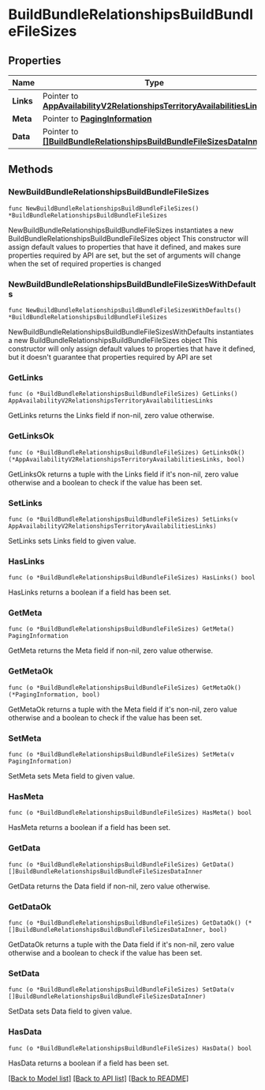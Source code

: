 # BuildBundleRelationshipsBuildBundleFileSizes

## Properties

Name | Type | Description | Notes
------------ | ------------- | ------------- | -------------
**Links** | Pointer to [**AppAvailabilityV2RelationshipsTerritoryAvailabilitiesLinks**](AppAvailabilityV2RelationshipsTerritoryAvailabilitiesLinks.md) |  | [optional] 
**Meta** | Pointer to [**PagingInformation**](PagingInformation.md) |  | [optional] 
**Data** | Pointer to [**[]BuildBundleRelationshipsBuildBundleFileSizesDataInner**](BuildBundleRelationshipsBuildBundleFileSizesDataInner.md) |  | [optional] 

## Methods

### NewBuildBundleRelationshipsBuildBundleFileSizes

`func NewBuildBundleRelationshipsBuildBundleFileSizes() *BuildBundleRelationshipsBuildBundleFileSizes`

NewBuildBundleRelationshipsBuildBundleFileSizes instantiates a new BuildBundleRelationshipsBuildBundleFileSizes object
This constructor will assign default values to properties that have it defined,
and makes sure properties required by API are set, but the set of arguments
will change when the set of required properties is changed

### NewBuildBundleRelationshipsBuildBundleFileSizesWithDefaults

`func NewBuildBundleRelationshipsBuildBundleFileSizesWithDefaults() *BuildBundleRelationshipsBuildBundleFileSizes`

NewBuildBundleRelationshipsBuildBundleFileSizesWithDefaults instantiates a new BuildBundleRelationshipsBuildBundleFileSizes object
This constructor will only assign default values to properties that have it defined,
but it doesn't guarantee that properties required by API are set

### GetLinks

`func (o *BuildBundleRelationshipsBuildBundleFileSizes) GetLinks() AppAvailabilityV2RelationshipsTerritoryAvailabilitiesLinks`

GetLinks returns the Links field if non-nil, zero value otherwise.

### GetLinksOk

`func (o *BuildBundleRelationshipsBuildBundleFileSizes) GetLinksOk() (*AppAvailabilityV2RelationshipsTerritoryAvailabilitiesLinks, bool)`

GetLinksOk returns a tuple with the Links field if it's non-nil, zero value otherwise
and a boolean to check if the value has been set.

### SetLinks

`func (o *BuildBundleRelationshipsBuildBundleFileSizes) SetLinks(v AppAvailabilityV2RelationshipsTerritoryAvailabilitiesLinks)`

SetLinks sets Links field to given value.

### HasLinks

`func (o *BuildBundleRelationshipsBuildBundleFileSizes) HasLinks() bool`

HasLinks returns a boolean if a field has been set.

### GetMeta

`func (o *BuildBundleRelationshipsBuildBundleFileSizes) GetMeta() PagingInformation`

GetMeta returns the Meta field if non-nil, zero value otherwise.

### GetMetaOk

`func (o *BuildBundleRelationshipsBuildBundleFileSizes) GetMetaOk() (*PagingInformation, bool)`

GetMetaOk returns a tuple with the Meta field if it's non-nil, zero value otherwise
and a boolean to check if the value has been set.

### SetMeta

`func (o *BuildBundleRelationshipsBuildBundleFileSizes) SetMeta(v PagingInformation)`

SetMeta sets Meta field to given value.

### HasMeta

`func (o *BuildBundleRelationshipsBuildBundleFileSizes) HasMeta() bool`

HasMeta returns a boolean if a field has been set.

### GetData

`func (o *BuildBundleRelationshipsBuildBundleFileSizes) GetData() []BuildBundleRelationshipsBuildBundleFileSizesDataInner`

GetData returns the Data field if non-nil, zero value otherwise.

### GetDataOk

`func (o *BuildBundleRelationshipsBuildBundleFileSizes) GetDataOk() (*[]BuildBundleRelationshipsBuildBundleFileSizesDataInner, bool)`

GetDataOk returns a tuple with the Data field if it's non-nil, zero value otherwise
and a boolean to check if the value has been set.

### SetData

`func (o *BuildBundleRelationshipsBuildBundleFileSizes) SetData(v []BuildBundleRelationshipsBuildBundleFileSizesDataInner)`

SetData sets Data field to given value.

### HasData

`func (o *BuildBundleRelationshipsBuildBundleFileSizes) HasData() bool`

HasData returns a boolean if a field has been set.


[[Back to Model list]](../README.md#documentation-for-models) [[Back to API list]](../README.md#documentation-for-api-endpoints) [[Back to README]](../README.md)


